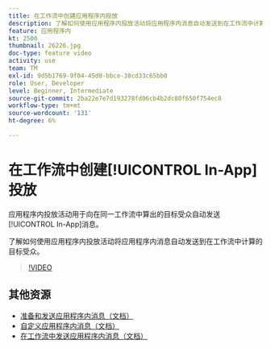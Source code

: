 ```yaml
---
title: 在工作流中创建应用程序内投放
description: 了解如何使用应用程序内投放活动将应用程序内消息自动发送到在工作流中计算的目标受众。
feature: 应用程序内
kt: 2500
thumbnail: 26226.jpg
doc-type: feature video
activity: use
team: TM
exl-id: 9d5b1769-9f04-45d0-bbce-38cd33c65bb0
role: User, Developer
level: Beginner, Intermediate
source-git-commit: 2ba22e7e7d193278fd06cb4b2dc80f650f754ec8
workflow-type: tm+mt
source-wordcount: '131'
ht-degree: 6%

---
```


# 在工作流中创建[!UICONTROL In-App]投放

应用程序内投放活动用于向在同一工作流中算出的目标受众自动发送[!UICONTROL In-App]消息。

了解如何使用应用程序内投放活动将应用程序内消息自动发送到在工作流中计算的目标受众。

>[!VIDEO](https://video.tv.adobe.com/v/26226?quality=12)

## 其他资源

* [准备和发送应用程序内消息（文档）](https://experienceleague.adobe.com/docs/campaign-standard/using/communication-channels/in-app-messaging/preparing-and-sending-an-in-app-message.html?lang=en)
* [自定义应用程序内消息（文档）](https://experienceleague.adobe.com/docs/campaign-standard/using/communication-channels/in-app-messaging/customizing-an-in-app-message.html?lang=en)
* [在工作流中发送应用程序内消息（文档）](https://experienceleague.adobe.com/docs/campaign-standard/using/managing-processes-and-data/channel-activities/in-app-delivery.html?lang=en)
